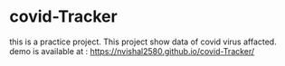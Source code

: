 # covid-Tracker
this is a practice project.
This project show data of covid virus affacted.
demo is available at : https://nvishal2580.github.io/covid-Tracker/
